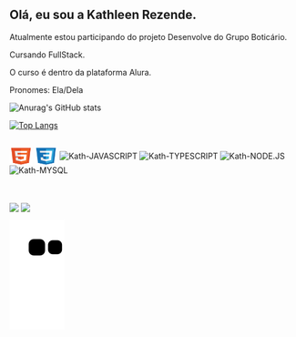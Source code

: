 ## Olá, eu sou a Kathleen Rezende.

Atualmente estou participando do projeto Desenvolve do Grupo Boticário.

Cursando FullStack.

O curso é dentro da plataforma Alura.

Pronomes: Ela/Dela 


![Anurag's GitHub stats](https://github-readme-stats.vercel.app/api?username=Kathleen-Rezende&theme=dracula&show_icons=true)

[![Top Langs](https://github-readme-stats.vercel.app/api/top-langs/?username=Kathleen-Rezende&theme=dracula&layout=compact)](https://github.com/anuraghazra/github-readme-stats)

<div style="display: inline-block"><br>
<img align="center" alt="Kath-HTML" height="30" width="40" src="https://raw.githubusercontent.com/devicons/devicon/master/icons/html5/html5-original.svg">
<img align="center" alt="Kath-CSS" height="30" width="40" src="https://raw.githubusercontent.com/devicons/devicon/master/icons/css3/css3-original.svg">
<img align="center" alt="Kath-JAVASCRIPT" height="30" width="40" 
src="https://cdn.jsdelivr.net/gh/devicons/devicon/icons/javascript/javascript-original.svg" />
<img align="center" alt="Kath-TYPESCRIPT" height="30" width="40" 
src="https://cdn.jsdelivr.net/gh/devicons/devicon/icons/typescript/typescript-original.svg" />     
<img align="center" alt="Kath-NODE.JS" height="30" width="40" 
src="https://cdn.jsdelivr.net/gh/devicons/devicon/icons/nodejs/nodejs-original-wordmark.svg" />       
<img align="center" alt="Kath-MYSQL" height="30" width="40" 
src="https://cdn.jsdelivr.net/gh/devicons/devicon/icons/mysql/mysql-original.svg" />
</div>

##

<div style="display: inline-block"><br>
<a href="https://www.instagram.com/kath.rezende/" target="blank"><img align="center" src="https://img.shields.io/badge/Instagram-E4405F?style=for-the-badge&logo=instagram&logoColor=white" target="_blank"></a>
<a href="https://www.linkedin.com/in/kathleen-rezende" target="blank"><img align="center" src="https://img.shields.io/badge/LinkedIn-0077B5?style=for-the-badge&logo=linkedin&logoColor=white" target="_blank"></a>
</div>

![ Animação de cobra ](https://github.com/rafaballerini/rafaballerini/blob/output/github-contribution-grid-snake.svg)
